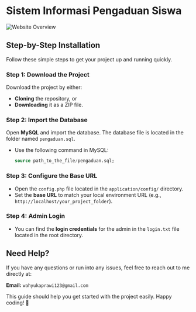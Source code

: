 # Sistem Informasi Pengaduan Siswa

![Website Overview](https://github.com/wahyukaprawi/sistem-informasi-pengaduan-siswa/raw/main/assets2/images/website_overview.png)

## Step-by-Step Installation
Follow these simple steps to get your project up and running quickly.

### **Step 1: Download the Project**
Download the project by either:
  - **Cloning** the repository, or
  - **Downloading** it as a ZIP file.

### **Step 2: Import the Database**
Open **MySQL** and import the database.
The database file is located in the folder named `pengaduan.sql`.
  - Use the following command in MySQL:
    ```sql
    source path_to_the_file/pengaduan.sql;
    ```

### **Step 3: Configure the Base URL**
- Open the `config.php` file located in the `application/config/` directory.
- Set the **base URL** to match your local environment URL (e.g., `http://localhost/your_project_folder`).

### **Step 4: Admin Login**
- You can find the **login credentials** for the admin in the `login.txt` file located in the root directory.

## Need Help?

If you have any questions or run into any issues, feel free to reach out to me directly at:

**Email:** `wahyukaprawi123@gmail.com`

This guide should help you get started with the project easily. Happy coding! 🚀
